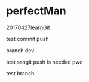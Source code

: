 # perfectMan
20170427learnGit

test commit push

branch dev

test sshgit push is needed pwd

test branch

